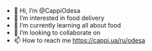 - 👋 Hi, I’m @CappiOdesa
- 👀 I’m interested in food delivery
- 🌱 I’m currently learning all about food
- 💞️ I’m looking to collaborate on 
- 📫 How to reach me https://cappi.ua/ru/odesa

<!---
CappiOdesa/CappiOdesa is a ✨ special ✨ repository because its `README.md` (this file) appears on your GitHub profile.
You can click the Preview link to take a look at your changes.
--->
